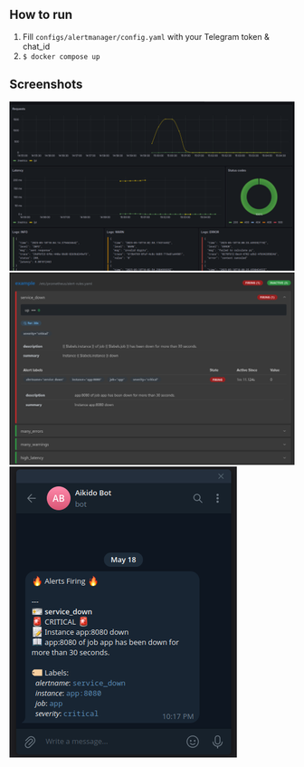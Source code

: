 ## How to run

1. Fill `configs/alertmanager/config.yaml` with your Telegram token & chat_id
2. `$ docker compose up`

## Screenshots
![](./assets/grafana.png)
![](./assets/alerts.png)
![](./assets/notification.png)
